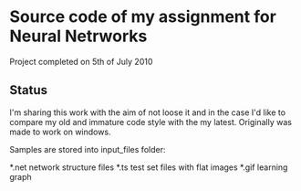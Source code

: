 # Source code of my assignment for Neural Netrworks 

Project completed on 5th of July 2010

## Status

I'm sharing this work with the aim of not loose it and in the case I'd like to compare my old and immature code style with the my latest.
Originally was made to work on windows.

Samples are stored into input_files folder:

*.net network structure files
*.ts test set files with flat images
*.gif learning graph

